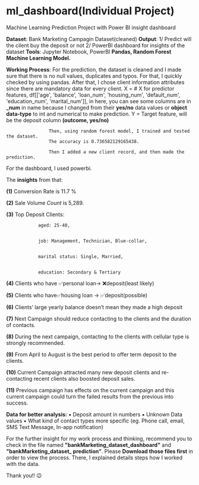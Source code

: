 # ml_dashboard(Individual Project)
Machine Learning Prediction Project with Power BI insight dashboard

**Dataset**: Bank Marketing Campagin Dataset(cleaned) 
**Output**: 1/ Predict will the cilent buy the deposit or not
        2/ PowerBI dashboard for insights of the dataset 
**Tools**: Jupyter Notebook, PowerBI
**Pandas, Random Forest Machine Learning Model.**

**Working Process**: For the prediction, the dataset is cleaned and I made sure that there is no null values, duplicates and typos. For that, I quickly checked by using pandas.
                    After that, I chose client information attributes since there are mandatory data for every client. 
                    X = # X for predictor features, df[['age', 'balance', 'loan_num', 'housing_num', 'default_num', 'education_num', 'marital_num']], in here, you can see some columns are in **_num** in name 
                    because I changed from their **yes/no** data values or **object data-type** to int and numerical to make prediction. 
                    Y = Target feature, will be the deposit column **(outcome, yes/no)**


                    Then, using random forest model, I trained and tested the dataset.
                    The accuracy is 0.736582129165438.

                    Then I added a new client record, and then made the prediction. 


For the dashboard, I used powerbi. 


The **insights** from that: 


**(1)** Conversion Rate is 11.7 % 


**(2)** Sale Volume *Count* is 5,289.


**(3)** Top Deposit Clients:


                aged: 25-40,  

                
                job: Management, Technician, Blue-collar, 

                
                marital status: Single, Married, 

                
                education: Secondary & Tertiary 

                
**(4)** Clients who have 
✅personal loan-> ❌deposit(least likely) 


**(5)** Clients who have✅housing loan   ->  ✅deposit(possible) 


**(6)** Clients’ large yearly balance doesn’t mean they made a high deposit 


**(7)** Next Campaign should reduce contacting to the clients and the duration of contacts. 


**(8)** During the next campaign, contacting to the clients with cellular type is strongly 
recommended. 


**(9)** From April to August is the best period to offer term deposit to the clients. 


**(10)** Current Campaign attracted many new deposit clients and re-contacting recent 
clients also boosted deposit sales.


**(11)** Previous campaign has effects on the current campaign and this current campaign 
could turn the failed results from the previous into success. 


 **Data for better analysis:**
▪ Deposit amount in numbers
▪ Unknown Data values
▪ What kind of contact types more specific 
(eg. Phone call, email, SMS Text Message, In-app notification) 

For the further insight for my work process and thinking, recommend you to check in the file named **"bankMarketing_dataset_dashboard"** and **"bankMarketing_dataset_ prediction"**. Please **Download those files first** in order to view the process. 
   There, I explained details steps how I worked with the data.
   
   Thank you!! 😉

                    
